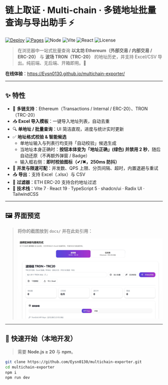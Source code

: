 # 链上取证 · Multi-chain · 多链地址批量查询与导出助手 ⚡️

[![Deploy](https://img.shields.io/github/actions/workflow/status/Eysn0130/multichain-exporter/deploy.yml?label=Deploy%20to%20Pages&logo=github)](https://github.com/Eysn0130/multichain-exporter/actions)
[![Pages](https://img.shields.io/badge/GitHub%20Pages-online-2ea44f?logo=github)](https://Eysn0130.github.io/multichain-exporter/)
![Node](https://img.shields.io/badge/Node-%E2%89%A5%2020-blue?logo=node.js)
![Vite](https://img.shields.io/badge/Vite-7.x-646CFF?logo=vite)
![React](https://img.shields.io/badge/React-19-61DAFB?logo=react)
![License](https://img.shields.io/badge/License-MIT-green)

> 在浏览器中一站式批量查询 **以太坊 Ethereum（外部交易 / 内部交易 / ERC-20）** 与 **波场 TRON（TRC-20）** 的地址历史，并支持 Excel/CSV 导出。纯前端、无后端、开箱即用。🚀

**在线体验**：<https://Eysn0130.github.io/multichain-exporter/>

---

## ✨ 特性

- 🧭 **多链支持**：Ethereum（Transactions / Internal / ERC-20）、TRON（TRC-20）
- 📥 **Excel 导入模板**：一键导入地址列表，自动去重
- 🔍 **单地址 / 批量查询**：UI 简洁直观，进度与统计实时更新
- ✅ **地址格式校验 & 智能候选**
  - 单地址输入与列表行均支持「自动校验」候选生成
  - 当地址本身正确时：**按钮本体变为「地址正确」(绿色) 并禁用 2 秒**，随后自动还原（不再额外弹窗 / Badge）
  - 输入框右侧：**即时校验图标（✔/✖，250ms 防抖）**
- 🚦 **并发与限速可配**：并发数、QPS 上限、分页间隔、超时，内置退避与重试
- 📤 **导出**：支持 Excel（.xlsx）与 CSV
- 🧩 **过滤器**：ETH ERC-20 支持合约地址过滤
- 🧰 **技术栈**：Vite 7 · React 19 · TypeScript 5 · shadcn/ui · Radix UI · TailwindCSS

---

## 🖼️ 界面预览

> 将你的截图放到 `docs/` 并在此处引用：
>
> ![Home](docs/screenshot-home.png)

---

## 🏁 快速开始（本地开发）

> 需要 **Node.js ≥ 20** 与 **npm**。

```bash
git clone https://github.com/Eysn0130/multichain-exporter.git
cd multichain-exporter
npm i
npm run dev
